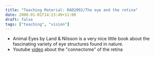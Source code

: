 ```yaml
---
title: "Teaching Material: RAD2092/The eye and the retina"
date: 2008-01-01T14:23:49+11:00
draft: false
tags: ["teaching", "vision"]
---
```

- Animal Eyes by Land & Nilsson is a very nice little book about the fascinating variety of eye structures found in nature.
- Youtube [video](https://www.youtube.com/watch?v=c2_7JMUmm6c) about the "connectome" of the retina
